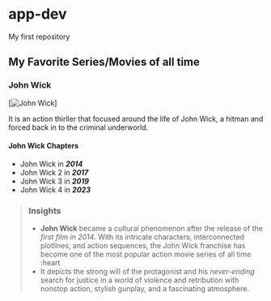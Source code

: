 # app-dev
My first repository

## My Favorite Series/Movies of all time

### John Wick

[![John Wick](https://lionsgate.brightspotcdn.com/59/e8/576c91ae47e4aa7fd6240dc48674/john-wick-chapter-1-movies-poster-01.jpg)]

It is an action thirller that focused around the life of John Wick, a hitman and forced back in to the criminal underworld.

#### John Wick Chapters

- John Wick in ***2014***
- John Wick 2 in ***2017***
- John Wick 3 in ***2019***
- John Wick 4 in ***2023***

> ### Insights
>
> - **John Wick** became a cultural phenomenon after the release of the *first film in 2014*. With its intricate characters, interconnected plotlines, and action sequences, the John Wick franchise has become one of the most popular action movie series of all time :heart
> - It depicts the strong will of the protagonist and his *never-ending* search for justice in a world of violence and retribution with nonstop action, stylish gunplay, and a fascinating atmosphere.